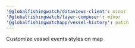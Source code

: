 ```yaml
---
'@globalfishingwatch/dataviews-client': minor
'@globalfishingwatch/layer-composer': minor
'@globalfishingwatchapp/vessel-history': patch
---
```


Customize vessel events styles on map

